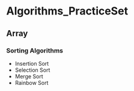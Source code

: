 # Algorithms_PracticeSet
## Array 
### Sorting Algorithms
  - Insertion Sort
  - Selection Sort
  - Merge Sort
  - Rainbow Sort
